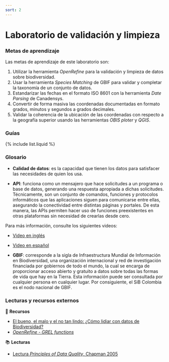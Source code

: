 ```yaml
---
sort: 2
---
```


# Laboratorio de validación y limpieza

### Metas de aprendizaje

Las metas de aprendizaje de este laboratorio son:

1. Utilizar la herramienta *OpenRefine* para la validación y limpieza de datos sobre biodiversidad.
2. Usar la herramienta *Species Matching* de GBIF para validar y completar la taxonomía de un conjunto de datos.
3. Estandarizar las fechas en el formato ISO 8601 con la herramienta *Date Parsing* de Canadensys.
4. Convertir de forma masiva las coordenadas documentadas en formato grados, minutos y segundos a grados decimales.
5. Validar la coherencia de la ubicación de las coordenadas con respecto a la geografía superior usando las herramientas *OBIS ploter* y *QGIS*.
 

### Guías

{% include list.liquid %}


### Glosario


- **Calidad de datos**: es la capacidad que tienen los datos para satisfacer las necesidades de quien los usa.

- **API**: funciona como un mensajero que hace solicitudes a un programa o base de datos, generando una respuesta apropiada a dichas solicitudes. Técnicamente, son un conjunto de comandos, funciones y protocolos informáticos que las aplicaciones siguen para comunicarse entre ellas, asegurando la conectividad entre distintas páginas y portales. De esta manera, las APIs permiten hacer uso de funciones preexistentes en otras plataformas sin necesidad de crearlas desde cero.

Para más información, consulte los siguientes videos:
  - [Video en inglés](https://youtu.be/s7wmiS2mSXY)
  - [Video en español](https://youtu.be/rq6gdwEbowU)
  

- **GBIF**: corresponde a la sigla de Infraestructura Mundial de Información en Biodiversidad, una organización internacional y red de investigación financiada por gobiernos de todo el mundo, la cual se encarga de proporcionar acceso abierto y gratuito a datos sobre todas las formas de vida que hay en la Tierra. Esta información puede ser consultada por cualquier persona en cualquier lugar. Por consiguiente, el SiB Colombia es el nodo nacional de GBIF.

### Lecturas y recursos externos

:wrench: **Recursos**

* [El bueno, el malo y el no tan lindo: ¿Cómo lidiar con datos de Biodiversidad?](https://www.youtube.com/watch?v=om1TdHOj5B8)
* [*OpenRefine - GREL functions*](https://github.com/OpenRefine/OpenRefine/wiki/GREL-Functions)

:books: **Lecturas**

* [Lectura *Principles of Data Quality*, Chapman 2005](https://www.gbif.org/document/80509/principles-of-data-quality)

